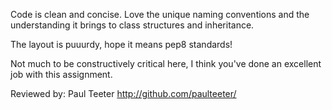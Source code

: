 Code is clean and concise. Love the unique naming conventions and the understanding it brings to class structures
and inheritance.

The layout is puuurdy, hope it means pep8 standards!

Not much to be constructively critical here, I think you've done an excellent job with this assignment.


Reviewed by: Paul Teeter
http://github.com/paulteeter/
